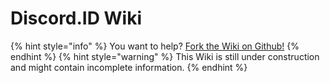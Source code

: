 # Discord.ID Wiki

{% hint style="info" %}
You want to help? [Fork the Wiki on Github!](https://github.com/nerrixde/discordid-wiki)
{% endhint %}
{% hint style="warning" %}
This Wiki is still under construction and might contain incomplete information.
{% endhint %}
